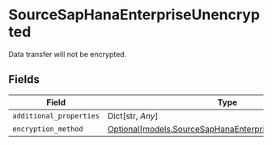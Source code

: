 # SourceSapHanaEnterpriseUnencrypted

Data transfer will not be encrypted.


## Fields

| Field                                                                                                            | Type                                                                                                             | Required                                                                                                         | Description                                                                                                      |
| ---------------------------------------------------------------------------------------------------------------- | ---------------------------------------------------------------------------------------------------------------- | ---------------------------------------------------------------------------------------------------------------- | ---------------------------------------------------------------------------------------------------------------- |
| `additional_properties`                                                                                          | Dict[str, *Any*]                                                                                                 | :heavy_minus_sign:                                                                                               | N/A                                                                                                              |
| `encryption_method`                                                                                              | [Optional[models.SourceSapHanaEnterpriseEncryptionMethod]](../models/sourcesaphanaenterpriseencryptionmethod.md) | :heavy_minus_sign:                                                                                               | N/A                                                                                                              |
